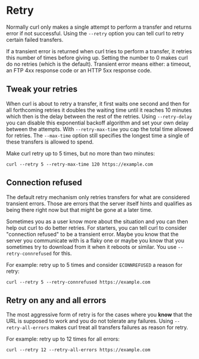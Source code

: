 # Retry

Normally curl only makes a single attempt to perform a transfer and returns
error if not successful. Using the `--retry` option you can tell curl to retry
certain failed transfers.

If a transient error is returned when curl tries to perform a transfer, it
retries this number of times before giving up. Setting the number to 0 makes
curl do no retries (which is the default). Transient error means either: a
timeout, an FTP 4xx response code or an HTTP 5xx response code.

## Tweak your retries

When curl is about to retry a transfer, it first waits one second and then for
all forthcoming retries it doubles the waiting time until it reaches 10
minutes which then is the delay between the rest of the retries. Using
`--retry-delay` you can disable this exponential backoff algorithm and set
your own delay between the attempts. With `--retry-max-time` you cap the total
time allowed for retries. The `--max-time` option still specifies the longest
time a single of these transfers is allowed to spend.

Make curl retry up to 5 times, but no more than two minutes:

    curl --retry 5 --retry-max-time 120 https://example.com

## Connection refused

The default retry mechanism only retries transfers for what are considered
transient errors. Those are errors that the server itself hints and qualifies
as being there right now but that might be gone at a later time.

Sometimes you as a user know more about the situation and you can then help
out curl to do better retries. For starters, you can tell curl to consider
"connection refused" to be a transient error. Maybe you know that the server
you communicate with is a flaky one or maybe you know that you sometimes try
to download from it when it reboots or similar. You use `--retry-connrefused`
for this.

For example: retry up to 5 times and consider `ECONNREFUSED` a reason for
retry:

    curl --retry 5 --retry-connrefused https://example.com

## Retry on any and all errors

The most aggressive form of retry is for the cases where you **know** that the
URL is supposed to work and you do not tolerate any failures. Using
`--retry-all-errors` makes curl treat all transfers failures as reason for
retry.

For example: retry up to 12 times for all errors:

    curl --retry 12 --retry-all-errors https://example.com

